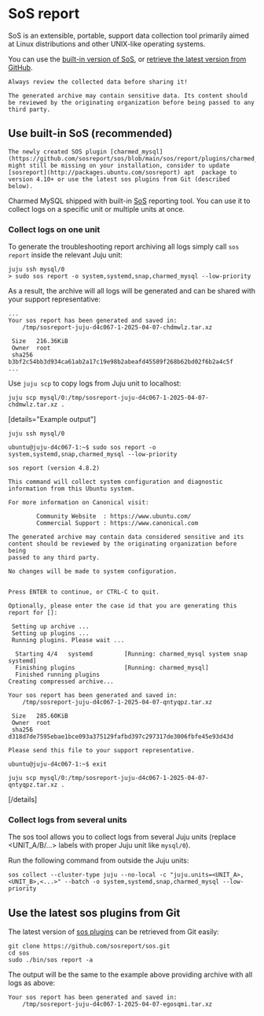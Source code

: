 
# SoS report

SoS is an extensible, portable, support data collection tool primarily aimed at Linux distributions and other UNIX-like operating systems.

You can use the [built-in version of SoS](#use-built-in-sos-recommended), or [retrieve the latest version from GitHub](#use-the-latest-sos-plugins-from-git). 

```{caution}
Always review the collected data before sharing it! 

The generated archive may contain sensitive data. Its content should be reviewed by the originating organization before being passed to any third party.
```

## Use built-in SoS (recommended)

```{caution}
The newly created SOS plugin [charmed_mysql](https://github.com/sosreport/sos/blob/main/sos/report/plugins/charmed_mysql.py) might still be missing on your installation, consider to update [sosreport](http://packages.ubuntu.com/sosreport) apt  package to version 4.10+ or use the latest sos plugins from Git (described below).
```

Charmed MySQL shipped with built-in [SoS](https://github.com/sosreport/sos) reporting tool. You can use it to collect logs on a specific unit or multiple units at once.

### Collect logs on one unit

To generate the troubleshooting report archiving all logs simply call `sos report` inside the relevant Juju unit:
```shell
juju ssh mysql/0
> sudo sos report -o system,systemd,snap,charmed_mysql --low-priority
```
As a result, the archive will all logs will be generated and can be shared with your support representative:
```shell
...
Your sos report has been generated and saved in:
	/tmp/sosreport-juju-d4c067-1-2025-04-07-chdmwlz.tar.xz

 Size	216.36KiB
 Owner	root
 sha256	b3bf2c54bb3d934ca61ab2a17c19e98b2abeafd45589f268b62bd02f6b2a4c5f
...
```

Use `juju scp` to copy logs from Juju unit to localhost:
```shell
juju scp mysql/0:/tmp/sosreport-juju-d4c067-1-2025-04-07-chdmwlz.tar.xz .
```

[details="Example output"]
```shell
juju ssh mysql/0

ubuntu@juju-d4c067-1:~$ sudo sos report -o system,systemd,snap,charmed_mysql --low-priority

sos report (version 4.8.2)

This command will collect system configuration and diagnostic
information from this Ubuntu system.

For more information on Canonical visit:

        Community Website  : https://www.ubuntu.com/
        Commercial Support : https://www.canonical.com

The generated archive may contain data considered sensitive and its
content should be reviewed by the originating organization before being
passed to any third party.

No changes will be made to system configuration.


Press ENTER to continue, or CTRL-C to quit.

Optionally, please enter the case id that you are generating this report for []: 

 Setting up archive ...
 Setting up plugins ...
 Running plugins. Please wait ...

  Starting 4/4   systemd         [Running: charmed_mysql system snap systemd]
  Finishing plugins              [Running: charmed_mysql]                            
  Finished running plugins                                                               
Creating compressed archive...

Your sos report has been generated and saved in:
	/tmp/sosreport-juju-d4c067-1-2025-04-07-qntyqpz.tar.xz

 Size	285.60KiB
 Owner	root
 sha256	d318d7de7595ebae1bce093a375129fafbd397c297317de3006fbfe45e93d43d

Please send this file to your support representative.

ubuntu@juju-d4c067-1:~$ exit

juju scp mysql/0:/tmp/sosreport-juju-d4c067-1-2025-04-07-qntyqpz.tar.xz .
```
[/details]

### Collect logs from several units

The sos tool allows you to collect logs from several Juju units (replace <UNIT_A/B/...> labels with proper Juju unit like `mysql/0`).

Run the following command from outside the Juju units:
```shell
sos collect --cluster-type juju --no-local -c "juju.units=<UNIT_A>,<UNIT_B>,<...>" --batch -o system,systemd,snap,charmed_mysql --low-priority
```

## Use the latest sos plugins from Git

The latest version of [sos plugins](https://github.com/sosreport/sos/tree/main/sos/report/plugins) can be retrieved from Git easily:
```shell
git clone https://github.com/sosreport/sos.git
cd sos
sudo ./bin/sos report -­a
```

The output will be the same to the example above providing archive with all logs as above:
```shell
Your sos report has been generated and saved in:
	/tmp/sosreport-juju-d4c067-1-2025-04-07-egosqmi.tar.xz
```

